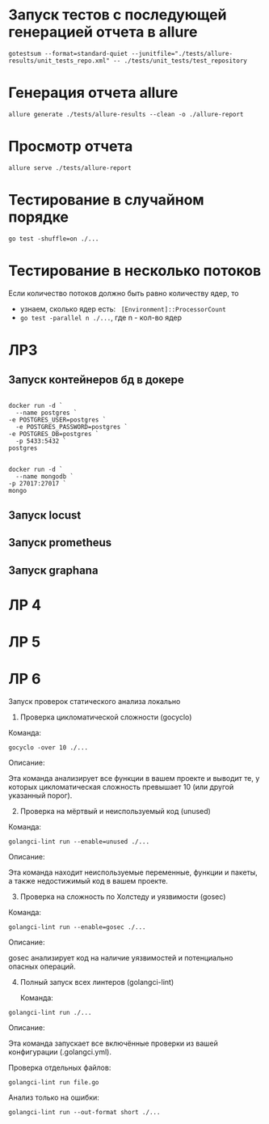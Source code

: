 # Запуск тестов с последующей генерацией отчета в allure

`gotestsum --format=standard-quiet --junitfile="./tests/allure-results/unit_tests_repo.xml" -- ./tests/unit_tests/test_repository`

# Генерация отчета allure

`allure generate ./tests/allure-results --clean -o ./allure-report`

# Просмотр отчета

`allure serve ./tests/allure-report`

# Тестирование в случайном порядке

`go test -shuffle=on ./...`

# Тестирование в несколько потоков 

Если количество потоков должно быть равно количеству ядер, то

- узнаем, сколько ядер есть: ` [Environment]::ProcessorCount`
- `go test -parallel n ./...`, где n - кол-во ядер

# ЛР3

## Запуск контейнеров бд в докере 
```

docker run -d `
  --name postgres `
-e POSTGRES_USER=postgres `
  -e POSTGRES_PASSWORD=postgres `
-e POSTGRES_DB=postgres `
  -p 5433:5432 `
postgres


docker run -d `
  --name mongodb `
-p 27017:27017 `
mongo

```



## Запуск locust


## Запуск prometheus


## Запуск graphana

# ЛР 4

# ЛР 5

# ЛР 6

Запуск проверок статического анализа локально
1. Проверка цикломатической сложности (gocyclo)

Команда:

`gocyclo -over 10 ./...`

Описание:

Эта команда анализирует все функции в вашем проекте и выводит те, у которых цикломатическая сложность превышает 10 (или другой указанный порог).

2. Проверка на мёртвый и неиспользуемый код (unused)
   
Команда:

`golangci-lint run --enable=unused ./...`

Описание:

Эта команда находит неиспользуемые переменные, функции и пакеты, а также недостижимый код в вашем проекте.

3. Проверка на сложность по Холстеду и уязвимости (gosec)

Команда:

`golangci-lint run --enable=gosec ./...`

Описание:

gosec анализирует код на наличие уязвимостей и потенциально опасных операций.

4. Полный запуск всех линтеров (golangci-lint)

   Команда:

`golangci-lint run ./...`

Описание:

Эта команда запускает все включённые проверки из вашей конфигурации (.golangci.yml).

Проверка отдельных файлов:

`golangci-lint run file.go`

Анализ только на ошибки:

`golangci-lint run --out-format short ./...`